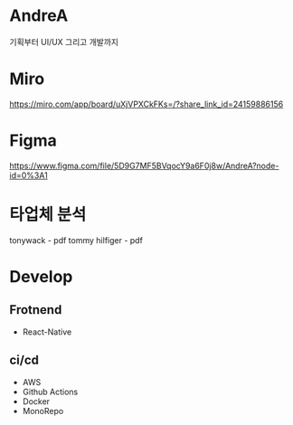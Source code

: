 # AndreA
기획부터 UI/UX 그리고 개발까지

# Miro 
https://miro.com/app/board/uXjVPXCkFKs=/?share_link_id=24159886156


# Figma
https://www.figma.com/file/5D9G7MF5BVqocY9a6F0j8w/AndreA?node-id=0%3A1

# 타업체 분석 
 tonywack -  pdf
 tommy hilfiger - pdf

# Develop
 ## Frotnend 
  - React-Native
  
 ## ci/cd
  - AWS
  - Github Actions
  - Docker
  - MonoRepo
  
 
